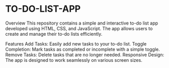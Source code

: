 # TO-DO-LIST-APP


Overview
This repository contains a simple and interactive to-do list app developed using HTML, CSS, and JavaScript. The app allows users to create and manage their to-do lists efficiently.

Features
Add Tasks: Easily add new tasks to your to-do list.
Toggle Completion: Mark tasks as completed or incomplete with a simple toggle.
Remove Tasks: Delete tasks that are no longer needed.
Responsive Design: The app is designed to work seamlessly on various screen sizes.
